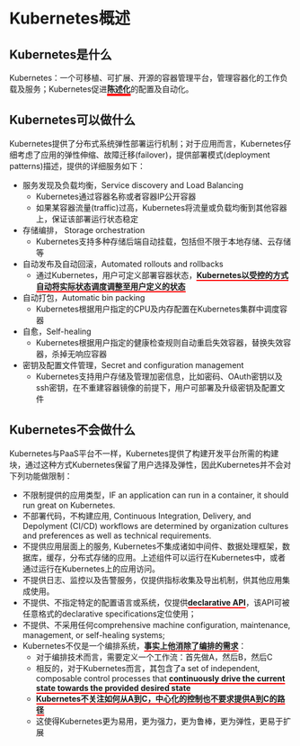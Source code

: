 # Kubernetes概述
## Kubernetes是什么
Kubernetes：一个可移植、可扩展、开源的容器管理平台，管理容器化的工作负载及服务；Kubernetes促进<span style="border-bottom:4px solid red; font-weight: bold">陈述化</span>的配置及自动化。
## Kubernetes可以做什么  
Kubernetes提供了分布式系统弹性部署运行机制；对于应用而言，Kubernetes仔细考虑了应用的弹性伸缩、故障迁移(failover)，提供部署模式(deployment patterns)描述，提供的详细服务如下：
+ 服务发现及负载均衡，Service discovery and Load Balancing  
  + Kubernetes通过容器名称或者容器IP公开容器
  + 如果某容器流量(traffic)过高，Kubernetes将流量或负载均衡到其他容器上，保证该部署运行状态稳定
+ 存储编排， Storage orchestration
  + Kubernetes支持多种存储后端自动挂载，包括但不限于本地存储、云存储等
+ 自动发布及自动回滚，Automated rollouts and rollbacks
  + 通过Kubernetes，用户可定义部署容器状态，<span style="border-bottom: 2px solid red; font-weight: bold">Kubernetes以受控的方式自动将实际状态调度调整至用户定义的状态</span>
+ 自动打包，Automatic bin packing
  + Kubernetes根据用户指定的CPU及内存配置在Kubernetes集群中调度容器
+ 自愈，Self-healing
  + Kubernetes根据用户指定的健康检查规则自动重启失效容器，替换失效容器，杀掉无响应容器
+ 密钥及配置文件管理，Secret and configuration management
  + Kubernetes支持用户存储及管理加密信息，比如密码、OAuth密钥以及ssh密钥，在不重建容器镜像的前提下，用户可部署及升级密钥及配置文件  
## Kubernetes不会做什么
Kubernetes与PaaS平台不一样，Kubernetes提供了构建开发平台所需的构建块，通过这种方式Kubernetes保留了用户选择及弹性，因此Kubernetes并不会对下列功能做限制：
+ 不限制提供的应用类型，IF an application can run in a container, it should run great on Kubernetes.
+ 不部署代码，不构建应用, Continuous Integration, Delivery, and Depolyment (CI/CD) workflows are determined by organization cultures and preferences as well as technical requirements.
+ 不提供应用层面上的服务, Kubernetes不集成诸如中间件、数据处理框架，数据库，缓存，分布式存储的应用。上述组件可以运行在Kubernetes中，或者通过运行在Kubernetes上的应用访问。
+ 不提供日志、监控以及告警服务，仅提供指标收集及导出机制，供其他应用集成使用。
+ 不提供、不指定特定的配置语言或系统，仅提供<span style="border-bottom: 2px solid red; font-weight: bold">declarative API</span>，该API可被任意格式的declarative specifications定位使用；
+ 不提供、不采用任何comprehensive machine configuration, maintenance, management, or self-healing systems;
+ Kubernetes不仅是一个编排系统，<span style="border-bottom: 2px solid red; font-weight: bold">事实上他消除了编排的需求</span>：
  + 对于编排技术而言，需要定义一个工作流：首先做A，然后B，然后C
  + 相反的，对于Kubernetes而言，其包含了a set of independent, composable control processes that <span style="border-bottom: 2px solid red; font-weight: bold">continuously drive the current state towards the provided desired state</span>
  + <span style="border-bottom: 2px solid red; font-weight: bold">Kubernetes不关注如何从A到C，中心化的控制也不要求提供A到C的路径</span>
  + 这使得Kubernetes更为易用，更为强力，更为鲁棒，更为弹性，更易于扩展